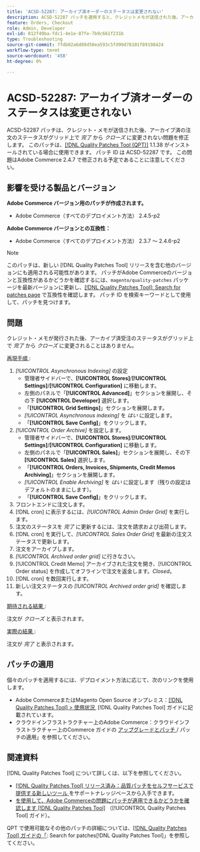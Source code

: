 ```yaml
---
title: 'ACSD-52287: アーカイブ済オーダーのステータスは変更されない'
description: ACSD-52287 パッチを適用すると、クレジットメモが送信された後、アーカイブされた注文のステータスがグリッド上で*完了*から*クローズ*に変わらないAdobe Commerceの問題を修正できます。
feature: Orders, Checkout
role: Admin, Developer
exl-id: 012f49ba-fdc1-4e1e-87fe-7b9c661f231b
type: Troubleshooting
source-git-commit: 7fdb02a6d89d50ea593c5fd99d78101f89198424
workflow-type: tm+mt
source-wordcount: '458'
ht-degree: 0%

---
```


# ACSD-52287: アーカイブ済オーダーのステータスは変更されない

ACSD-52287 パッチは、クレジット・メモが送信された後、アーカイブ済の注文のステータスがグリッド上で *完了* から *クローズ* に変更されない問題を修正します。 このパッチは、[[!DNL Quality Patches Tool (QPT)]](https://experienceleague.adobe.com/ja/docs/commerce-operations/tools/quality-patches-tool/quality-patches-tool-to-self-serve-quality-patches) 1.1.38 がインストールされている場合に使用できます。 パッチ ID は ACSD-52287 です。 この問題はAdobe Commerce 2.4.7 で修正される予定であることに注意してください。

## 影響を受ける製品とバージョン

**Adobe Commerce バージョン用のパッチが作成されます。**

* Adobe Commerce（すべてのデプロイメント方法） 2.4.5-p2

**Adobe Commerce バージョンとの互換性：**

* Adobe Commerce（すべてのデプロイメント方法） 2.3.7 ～ 2.4.6-p2

>[!NOTE]
>
>このパッチは、新しい [!DNL Quality Patches Tool] リリースを含む他のバージョンにも適用される可能性があります。 パッチがAdobe Commerceのバージョンと互換性があるかどうかを確認するには、`magento/quality-patches` パッケージを最新バージョンに更新し、[[!DNL Quality Patches Tool]: Search for patches page](https://experienceleague.adobe.com/tools/commerce-quality-patches/index.html?lang=ja) で互換性を確認します。 パッチ ID を検索キーワードとして使用して、パッチを見つけます。

## 問題

クレジット・メモが発行された後、アーカイブ済受注のステータスがグリッド上で *完了* から *クローズ* に変更されることはありません。

<u> 再現手順 </u>:

1. *[!UICONTROL Asynchronous Indexing]* の設定
   * 管理者サイドバーで、**[!UICONTROL Stores]**/**[!UICONTROL Settings]**/**[!UICONTROL Configuration]** に移動します。
   * 左側のパネルで「**[!UICONTROL Advanced]**」セクションを展開し、その下 **[!UICONTROL Developer]** 選択します。
   * 「**[!UICONTROL Grid Settings]**」セクションを展開します。
   * *[!UICONTROL Asynchronous indexing]* を *はい* に設定します。
   * 「**[!UICONTROL Save Config]**」をクリックします。
1. *[!UICONTROL Order Archive]* を設定します。
   * 管理者サイドバーで、**[!UICONTROL Stores]**/**[!UICONTROL Settings]**/**[!UICONTROL Configuration]** に移動します。
   * 左側のパネルで「**[!UICONTROL Sales]**」セクションを展開し、その下 **[!UICONTROL Sales]** 選択します。
   * 「**[!UICONTROL Orders, Invoices, Shipments, Credit Memos Archiving]**」セクションを展開します。
   * *[!UICONTROL Enable Archiving]* を *はい* に設定します（残りの設定はデフォルトのままにします）。
   * 「**[!UICONTROL Save Config]**」をクリックします。
1. フロントエンドに注文します。
1. [!DNL cron] に表示するには、*[!UICONTROL Admin Order Grid]* を実行します。
1. 注文のステータスを *完了* に更新するには、注文を請求および出荷します。
1. [!DNL cron] を実行して、*[!UICONTROL Sales Order Grid]* を最新の注文ステータスで更新します。
1. 注文をアーカイブします。
1. *[!UICONTROL Archived order grid]* に行きなさい。
1. [!UICONTROL Credit Memo] アーカイブされた注文を開き、[!UICONTROL Order status] を作成してオフラインで注文を返金します。*Closed*。
1. [!DNL cron] を数回実行します。
1. 新しい注文ステータスの *[!UICONTROL Archived order grid]* を確認します。

<u> 期待される結果 </u>:

注文が *クローズ* と表示されます。

<u> 実際の結果 </u>:

注文が *完了* と表示されます。

## パッチの適用

個々のパッチを適用するには、デプロイメント方法に応じて、次のリンクを使用します。

* Adobe CommerceまたはMagento Open Source オンプレミス：[[!DNL Quality Patches Tool] > 使用状況 &#x200B;](/help/tools/quality-patches-tool/usage.md) [!DNL Quality Patches Tool] ガイドに記載されています。
* クラウドインフラストラクチャー上のAdobe Commerce：クラウドインフラストラクチャー上のCommerce ガイドの [&#x200B; アップグレードとパッチ &#x200B;](https://experienceleague.adobe.com/docs/commerce-cloud-service/user-guide/develop/upgrade/apply-patches.html?lang=ja)/ パッチの適用」を参照してください。

## 関連資料

[!DNL Quality Patches Tool] について詳しくは、以下を参照してください。

* [[!DNL Quality Patches Tool]  リリース済み：品質パッチをセルフサービスで提供する新しいツール &#x200B;](https://experienceleague.adobe.com/ja/docs/commerce-operations/tools/quality-patches-tool/quality-patches-tool-to-self-serve-quality-patches) をサポートナレッジベースから入手できます。
* [&#x200B; を使用して、Adobe Commerceの問題にパッチが適用できるかどうかを確認します  [!DNL Quality Patches Tool]](/help/tools/quality-patches-tool/patches-available-in-qpt/check-patch-for-magento-issue-with-magento-quality-patches.md) （[!UICONTROL Quality Patches Tool] ガイド）。


QPT で使用可能なその他のパッチの詳細については、[[!DNL Quality Patches Tool] ガイドの「](https://experienceleague.adobe.com/tools/commerce-quality-patches/index.html?lang=ja): Search for patches[!DNL Quality Patches Tool]」を参照してください。
